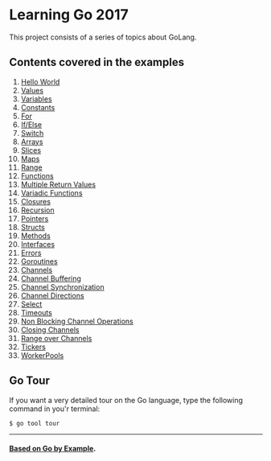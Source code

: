 # Learning Go 2017
This project consists of a series of topics  about GoLang.

## Contents covered in the examples

1. [Hello World](./01_Hello_World)
2. [Values](./02_Values)
3. [Variables](./03_Variables)
4. [Constants](./04_Constants)
5. [For](./05_For)
6. [If/Else](./06_If_Else)
7. [Switch](./07_Switch)
8. [Arrays](./08_Arrays)
9. [Slices](./09_Slices)
10. [Maps](./10_Maps)
11. [Range](./11_Range)
12. [Functions](./12_Functions)
13. [Multiple Return Values](./13_Multiple_Return_Values)
14. [Variadic Functions](./14_Variadic_Functions)
15. [Closures](./15_Closures)
16. [Recursion](./16_Recursion)
17. [Pointers](./17_Pointers)
18. [Structs](./18_Structs)
19. [Methods](./19_Methods)
20. [Interfaces](./20_Interfaces)
21. [Errors](./21_Errors)
22. [Goroutines](./22_Goroutines)
23. [Channels](./23_Channels)
24. [Channel Buffering](./24_Channel_Buffering)
25. [Channel Synchronization](./25_Channel_Synchronization)
26. [Channel Directions](./26_Channel_Directions)
27. [Select](./27_Select)
28. [Timeouts](./28_Timeouts)
29. [Non Blocking Channel Operations](./29_Non_Blocking_Channel_Operations)
30. [Closing Channels](./30_Closing_Channels)
31. [Range over Channels](./31_Range_Over_Channels)
32. [Tickers](./33_Tickers)
33. [WorkerPools](./34_Worker_Pools)

## Go Tour

If you want a very detailed tour on the Go language, type the following command in you'r terminal: 

```
$ go tool tour
```

---
#### [Based on Go by Example](https://gobyexample.com/).
